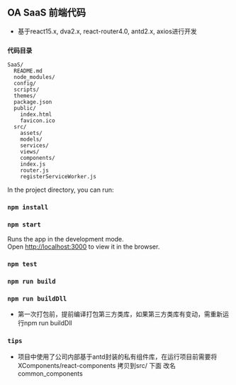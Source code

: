 

## OA SaaS  前端代码
* 基于react15.x, dva2.x, react-router4.0, antd2.x, axios进行开发

### `代码目录`

```
SaaS/
  README.md
  node_modules/
  config/
  scripts/
  themes/
  package.json
  public/
    index.html
    favicon.ico
  src/
    assets/
    models/
    services/
    views/
    components/
    index.js
    router.js
    registerServiceWorker.js

```



In the project directory, you can run:

### `npm install`

### `npm start`

Runs the app in the development mode.<br>
Open [http://localhost:3000](http://localhost:3000) to view it in the browser.


### `npm test`


### `npm run build`

### `npm run buildDll`
* 第一次打包前，提前编译打包第三方类库，如果第三方类库有变动，需重新运行npm run buildDll

### `tips`
* 项目中使用了公司内部基于antd封装的私有组件库，在运行项目前需要将 XComponents/react-components 拷贝到src/ 下面 改名common_components
















